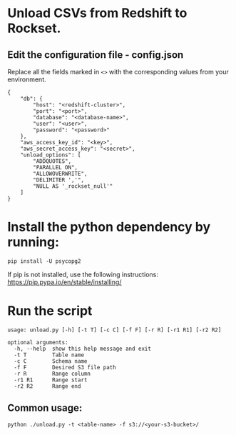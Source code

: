 # Unload CSVs from Redshift to Rockset.

## Edit the configuration file - config.json

Replace all the fields marked in `<>` with the corresponding values
from your environment.

```
{
    "db": {
        "host": "<redshift-cluster>",
        "port": "<port>",
        "database": "<database-name>",
        "user": "<user>",
        "password": "<password>"
    },
    "aws_access_key_id": "<key>",
    "aws_secret_access_key": "<secret>",
    "unload_options": [
    	"ADDQUOTES",
    	"PARALLEL ON",
    	"ALLOWOVERWRITE",
    	"DELIMITER ','",
        "NULL AS '_rockset_null'"
    ]
}
```

# Install the python dependency by running:

```
pip install -U psycopg2
```
If pip is not installed, use the following instructions: https://pip.pypa.io/en/stable/installing/

# Run the script

```
usage: unload.py [-h] [-t T] [-c C] [-f F] [-r R] [-r1 R1] [-r2 R2]

optional arguments:
  -h, --help  show this help message and exit
  -t T        Table name
  -c C        Schema name
  -f F        Desired S3 file path
  -r R        Range column
  -r1 R1      Range start
  -r2 R2      Range end
```

## Common usage:
```
python ./unload.py -t <table-name> -f s3://<your-s3-bucket>/
```
